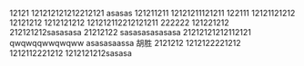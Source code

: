 12121
121212121212212121
asasas
121211211
12121211121211
122111
12121121212
12121212
1212121212
121212112212121211
222222
121221212
212121212sasasasa
21212122
sasasasasasasa
21212121212112121
qwqwqqwwqwqww
asasasaassa
胡胜
2121212
1212122221212
1212112221212
1212121212sasasa
